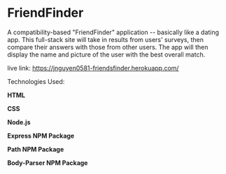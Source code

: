 # FriendFinder

A compatibility-based "FriendFinder" application -- basically like a dating app. This full-stack site will take in results from users' surveys, then compare their answers with those from other users. The app will then display the name and picture of the user with the best overall match.

live link: https://jnguyen0581-friendsfinder.herokuapp.com/

Technologies Used:

**HTML**

**CSS**

**Node.js**

**Express NPM Package**

**Path NPM Package**

**Body-Parser NPM Package**